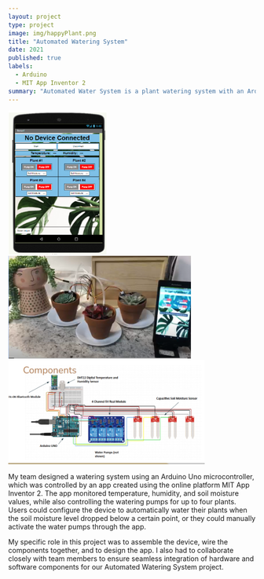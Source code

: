```yaml
---
layout: project
type: project
image: img/happyPlant.png
title: "Automated Watering System"
date: 2021
published: true
labels:
  - Arduino
  - MIT App Inventor 2
summary: "Automated Water System is a plant watering system with an Arduino Uno microcontroller and an MIT App Inventor 2 app, allowing automatic or manual control of watering based on monitored soil conditions for up to four plants."
---
```


<div class="text-center p-4">
  <img width="200px" src="../img/wateringProjectApp2.png" class="img-thumbnail" > 
  <img width="372px" src="../img/wateringProject.png" class="img-thumbnail" >
  <img width="400px" src="../img/wateringProjectComponents.png" class="img-thumbnail" >
</div>

My team designed a watering system using an Arduino Uno microcontroller, which was controlled by an app created using the online platform MIT App Inventor 2. The app monitored temperature, humidity, and soil moisture values, while also controlling the watering pumps for up to four plants. Users could configure the device to automatically water their plants when the soil moisture level dropped below a certain point, or they could manually activate the water pumps through the app. 

My specific role in this project was to assemble the device, wire the components together, and to design the app. I also had to collaborate closely with team members to ensure seamless integration of hardware and software components for our Automated Watering System project.
